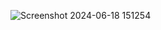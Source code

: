 ![Screenshot 2024-06-18 151254](https://github.com/Saurabh-Shivam/Github-User-Locator/assets/60539011/ac4755d6-600f-40c3-b285-73f3977caac3)
